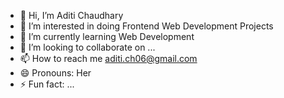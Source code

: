 - 👋 Hi, I’m Aditi Chaudhary
- 👀 I’m interested in doing Frontend Web Development Projects
- 🌱 I’m currently learning Web Development
- 💞️ I’m looking to collaborate on ...
- 📫 How to reach me aditi.ch06@gmail.com
- 😄 Pronouns: Her
- ⚡ Fun fact: ...

<!---
Aditi-Ch06/Aditi-Ch06 is a ✨ special ✨ repository because its `README.md` (this file) appears on your GitHub profile.
You can click the Preview link to take a look at your changes.
--->
